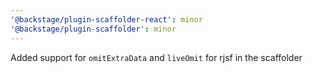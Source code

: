 ```yaml
---
'@backstage/plugin-scaffolder-react': minor
'@backstage/plugin-scaffolder': minor
---
```


Added support for `omitExtraData` and `liveOmit` for rjsf in the scaffolder
